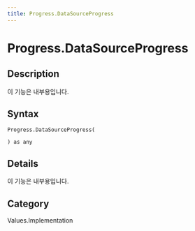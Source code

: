 ```yaml
---
title: Progress.DataSourceProgress
---
```


# Progress.DataSourceProgress


## Description

이 기능은 내부용입니다.


## Syntax

```powerquery
Progress.DataSourceProgress(

) as any
```


## Details

이 기능은 내부용입니다.



## Category
Values.Implementation
